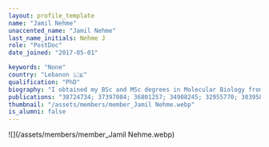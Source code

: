 ```yaml
---
layout: profile_template
name: "Jamil Nehme"
unaccented_name: "Jamil Nehme"
last_name_initials: Nehme J
role: "PostDoc"
date_joined: "2017-05-01"

keywords: "None"
country: "Lebanon 🇱🇧"
qualification: "PhD"
biography: "I obtained my BSc and MSc degrees in Molecular Biology from the Lebanese University. During my master’s project, I focused on developing and characterizing a primate model for the Hepatitis B virus in CRCL (Cancer Research Centre of Lyon), Lyon, France. Because of my fascination with the biology of senescence, I received a scholarship and started my Ph.D. in Marco Demaria’s lab in the spring of 2018 to study the complex phenotypes of senescent cells. My research is focused on understanding how a cell can decide between death and senescence in response to stressors, in addition to the implication of this decision in health and disease. In my free time, I enjoy drawing, reading, exercising and spending time with my friends."
publications: "38724734; 37397084; 36801257; 34908245; 32955770; 30395873; 29477613"
thumbnail: "/assets/members/member_Jamil Nehme.webp"
is_alumni: false
---
```


 ![](/assets/members/member_Jamil Nehme.webp)

 